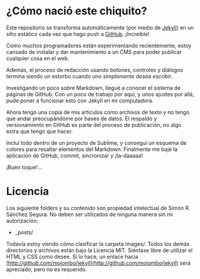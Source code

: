 # ¿Cómo nació este chiquito?

Este repositorio se transforma automáticamente (por medio de [Jekyll](http://jekyllrb.com/)) en un sitio estático cada vez que hago push a [GitHub](https://github.com/). ¡Increíble!

Como muchos programadores están experimentando recientemente, estoy cansado de instalar y dar mantenimiento a un CMS  para poder publicar cualquier cosa en el web.

Además, el proceso de redacción usando botones, controles y diálogos termina siendo un estorbo cuando uno _simplemente desea escribir_.

Investigando un poco sobre Markdown, llegué a conocer el sistema de páginas de GitHub. Con un poco de trabajo por aquí, y unos ajustes por allá, pude poner a funcionar esto con Jekyll en mi computadora.

Ahora tengo una copia de mis artículos como archivos de texto y no tengo que andar preocupándome por bases de datos. El respaldo y versionamiento en GitHub es parte del proceso de publicación, no algo extra que tengo que hacer.

Incluí todo dentro de un proyecto de Sublime, y conseguí un esquema de colores para resaltar elementos del Markdown. Finalmente me bajé la aplicación de GitHub, commit, sincronizar y ¡ta-daaaaa!

¡Buen toque!...

# Licencia

Los siguiente folders y su contenido son propiedad intelectual de Simón R. Sánchez Segura. No deben ser utilizados de ninguna manera sin mi autorización:

* _posts/

Todavía estoy viendo cómo clasificar la carpeta images/. Todos los demás directorios y archivos están bajo la Licencia MIT. Siéntase libre de utilizar el HTML y CSS como desee. Si lo hace, un enlace hacia [http://github.com/mojombo/jekyll](http://github.com/mojombo/jekyll) será apreciado, pero no es requerido.
